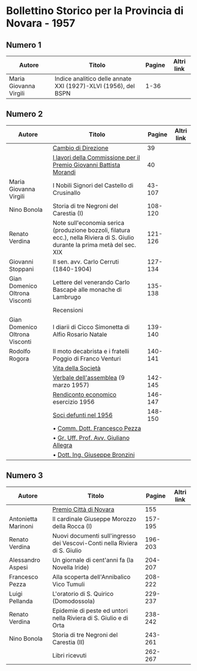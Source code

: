 # Bollettino Storico per la Provincia di Novara - 1957

## Numero 1

| Autore                 | Titolo                                                         | Pagine | Altri link |
|------------------------|----------------------------------------------------------------|--------|------------|
| Maria Giovanna Virgili | Indice analitico delle annate XXI (1927)-XLVI (1956), del BSPN | 1-36   |            |

## Numero 2

| Autore                         | Titolo                                                                                                                       | Pagine  | Altri link |
|--------------------------------|------------------------------------------------------------------------------------------------------------------------------|---------|------------|
|                                | [Cambio di Direzione](http://www.ssno.it/BSPNo/bspn_vita57.html#dir)                                                         | 39      |            |
|                                | [I lavori della Commissione per il Premio Giovanni Battista Morandi](http://www.ssno.it/BSPNo/bspn_vita57.html#mor)          | 40      |            |
| Maria Giovanna Virgili         | I Nobili Signori del Castello di Crusinallo                                                                                  | 43-107  |            |
| Nino Bonola                    | Storia di tre Negroni del Carestia (I)                                                                                       | 108-120 |            |
| Renato Verdina                 | Note sull'economia serica (produzione bozzoli, filatura ecc.), nella Riviera di S. Giulio durante la prima metà del sec. XIX | 121-126 |            |
| Giovanni Stoppani              | Il sen. avv. Carlo Cerruti (1840-1904)                                                                                       | 127-134 |            |
| Gian Domenico Oltrona Visconti | Lettere del venerando Carlo Bascapè alle monache di Lambrugo                                                                 | 135-138 |            |
|                                | Recensioni                                                                                                                   |         |            |
| Gian Domenico Oltrona Visconti | I diarii di Cicco Simonetta di Alfio Rosario Natale                                                                          | 139-140 |            |
| Rodolfo Rogora                 | Il moto decabrista e i fratelli Poggio di Franco Venturi                                                                     | 140-141 |            |
|                                | [Vita della Società](http://www.ssno.it/BSPNo/bspn_vita57.html#570)                                                          |         |            |
|                                | [Verbale dell'assemblea](http://www.ssno.it/BSPNo/bspn_vita57.html#571) (9 marzo 1957)                                       | 142-145 |            |
|                                | [Rendiconto economico](http://www.ssno.it/BSPNo/bspn_vita57.html#572) esercizio 1956                                         | 146-147 |            |
|                                | [Soci defunti nel 1956](http://www.ssno.it/BSPNo/bspn_vita57.html#573)                                                       | 148-150 |            |
|                                | • [Comm. Dott. Francesco Pezza](http://www.ssno.it/BSPNo/bspn_vita57.html#573-1)                                             |         |            |
|                                | • [Gr. Uff. Prof. Avv. Giuliano Allegra](http://www.ssno.it/BSPNo/bspn_vita57.html#573-2)                                    |         |            |
|                                | • [Dott. Ing. Giuseppe Bronzini](http://www.ssno.it/BSPNo/bspn_vita57.html#573-3)                                            |         |            |

## Numero 3

| Autore              | Titolo                                                                     | Pagine  | Altri link |
|---------------------|----------------------------------------------------------------------------|---------|------------|
|                     | [Premio Città di Novara](http://www.ssno.it/BSPNo/bspn_vita57.html#nov)    | 155     |            |
| Antonietta Marinoni | Il cardinale Giuseppe Morozzo della Rocca (I)                              | 157-195 |            |
| Renato Verdina      | Nuovi documenti sull'ingresso dei Vescovi-Conti nella Riviera di S. Giulio | 196-203 |            |
| Alessandro Aspesi   | Un giornale di cent'anni fa (la Novella Iride)                             | 204-207 |            |
| Francesco Pezza     | Alla scoperta dell'Annibalico Vico Tumuli                                  | 208-222 |            |
| Luigi Pellanda      | L'oratorio di S. Quirico (Domodossola)                                     | 229-237 |            |
| Renato Verdina      | Epidemie di peste ed untori nella Riviera di S. Giulio e di Orta           | 238-242 |            |
| Nino Bonola         | Storia di tre Negroni del Carestia (II)                                    | 243-261 |            |
|                     | Libri ricevuti                                                             | 262-267 |            |
